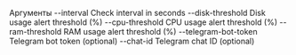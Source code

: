Аргументы
--interval Check interval in seconds
--disk-threshold Disk usage alert threshold (%)
--cpu-threshold CPU usage alert threshold (%)
--ram-threshold RAM usage alert threshold (%)
--telegram-bot-token Telegram bot token (optional)
--chat-id Telegram chat ID (optional)
